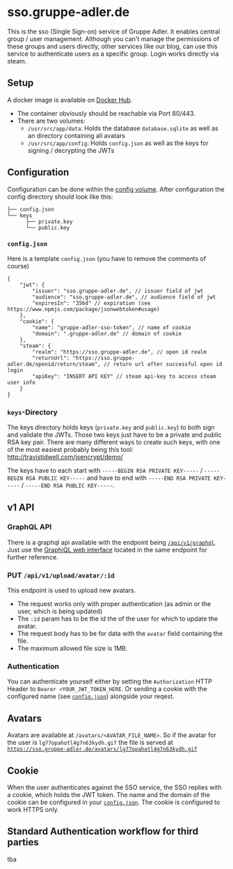 # sso.gruppe-adler.de

This is the sso (Single Sign-on) service of Gruppe Adler. It enables central group / user management. Although you can't manage the permissions of these groups and users directly, other services like our blog, can use this service to authenticate users as a specific group. Login works directly via steam.

## Setup
A docker image is available on [Docker Hub](https://hub.docker.com/r/gruppeadler/sso).  
- The container obviously should be reachable via Port 80/443.  
- There are two volumes:
    - `/usr/src/app/data`: Holds the database `database.sqlite` as well as an directory containing all avatars
    - `/usr/src/app/config`: Holds `config.json` as well as the keys for signing / decrypting the JWTs

## Configuration
Configuration can be done within the [config volume](#Setup). After configuration the config directory should look like this:
```
├── config.json
└── keys 
      ├── private.key
      └── public.key
```

### `config.json`
Here is a template `config.json` (you have to remove the comments of course)
```jsonc
{
    "jwt": {
        "issuer": "sso.gruppe-adler.de", // issuer field of jwt
        "audience": "sso.gruppe-adler.de", // audience field of jwt
        "expiresIn": "356d" // expiration (see https://www.npmjs.com/package/jsonwebtoken#usage)
    },
    "cookie": {
        "name": "gruppe-adler-sso-token", // name of cookie
        "domain": ".gruppe-adler.de" // domain of cookie
    },
    "steam": {
        "realm": "https://sso.gruppe-adler.de", // open id realm 
        "returnUrl": "https://sso.gruppe-adler.de/openid/return/steam", // return url after successful open id login
        "apiKey": "INSERT API KEY" // steam api-key to access steam user info
    }
}
```

### `keys`-Directory

The keys directory holds keys (`private.key` and `public.key`) to both sign and validate the JWTs. Those two keys just have to be a private and public RSA key pair. There are many different ways to create such keys, with one of the most easiest probably being this tool: http://travistidwell.com/jsencrypt/demo/

The keys have to each start with `-----BEGIN RSA PRIVATE KEY-----` / `-----BEGIN RSA PUBLIC KEY-----` and have to end with `-----END RSA PRIVATE KEY-----` / `-----END RSA PUBLIC KEY-----`.

## v1 API

### GraphQL API
There is a graphql api available with the endpoint being [`/api/v1/graphql`](https://sso.gruppe-adler.de/api/v1/graphql).
Just use the [GraphiQL web interface](https://sso.gruppe-adler.de/api/v1/graphql) located in the same endpoint for further reference.

### PUT `/api/v1/upload/avatar/:id`
This endpoint is used to upload new avatars.
- The request works only with proper authentication (as admin or the user, which is being updated)
- The `:id` param has to be the id the of the user for which to update the avatar.  
- The request body has to be for data with the `avatar` field containing the file.
- The maximum allowed file size is 1MB.  

### Authentication
You can authenticate yourself either by setting the `Authorization` HTTP Header to `Bearer <YOUR_JWT_TOKEN_HERE`. Or sending a cookie with the configured name (see [`config.json`](#config.json)) alongside your reqest.

## Avatars
Avatars are available at `/avatars/<AVATAR_FILE_NAME>`. So if the avatar for the user is `lg77opahotl4g7n63kydh.gif` the file is served at [`https://sso.gruppe-adler.de/avatars/lg77opahotl4g7n63kydh.gif`](https://sso.gruppe-adler.de/avatars/lg77opahotl4g7n63kydh.gif)

## Cookie
When the user authenticates against the SSO service, the SSO replies with a cookie, which holds the JWT token. The name and the domain of the cookie can be configured in your [`config.json`](#config.json). The cookie is configured to work HTTPS only.

## Standard Authentication workflow for third parties
tba